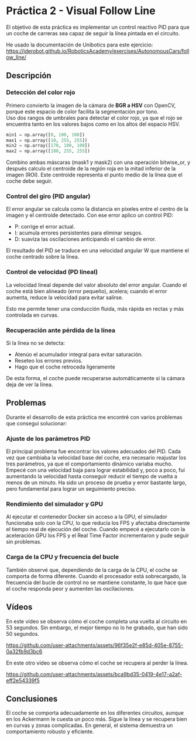 # Práctica 2 - Visual Follow Line
El objetivo de esta práctica es implementar un control reactivo PID para que un coche de carreras sea capaz de seguir la línea pintada en el circuito.

He usado la documentación de Unibotics para este ejercicio: https://jderobot.github.io/RoboticsAcademy/exercises/AutonomousCars/follow_line/

## Descripción

### Detección del color rojo

Primero convierto la imagen de la cámara de **BGR a HSV** con OpenCV, porque este espacio de color facilita la segmentación por tono.  
Uso dos rangos de umbrales para detectar el color rojo, ya que el rojo se encuentra tanto en los valores bajos como en los altos del espacio HSV.

```python
min1 = np.array([0, 100, 100])
max1 = np.array([10, 255, 255])
min2 = np.array([170, 100, 100])
max2 = np.array([180, 255, 255])
```
Combino ambas máscaras (mask1 y mask2) con una operación bitwise_or, y después calculo el centroide de la región roja en la mitad inferior de la imagen (ROI).
Este centroide representa el punto medio de la línea que el coche debe seguir.

### Control del giro (PID angular)

El error angular se calcula como la distancia en píxeles entre el centro de la imagen y el centroide detectado.
Con ese error aplico un control PID:
- P: corrige el error actual.
- I: acumula errores persistentes para eliminar sesgos.
- D: suaviza las oscilaciones anticipando el cambio de error.

El resultado del PID se traduce en una velocidad angular W que mantiene el coche centrado sobre la línea.

### Control de velocidad (PD lineal)

La velocidad lineal depende del valor absoluto del error angular.
Cuando el coche está bien alineado (error pequeño), acelera; cuando el error aumenta, reduce la velocidad para evitar salirse.

Esto me permite tener una conducción fluida, más rápida en rectas y más controlada en curvas.

### Recuperación ante pérdida de la línea

Si la línea no se detecta:
- Atenúo el acumulador integral para evitar saturación.
- Reseteo los errores previos.
- Hago que el coche retroceda ligeramente

De esta forma, el coche puede recuperarse automáticamente si la cámara deja de ver la línea.

## Problemas
Durante el desarrollo de esta práctica me encontré con varios problemas que conseguí solucionar:

### Ajuste de los parámetros PID

El principal problema fue encontrar los valores adecuados del PID.
Cada vez que cambiaba la velocidad base del coche, era necesario reajustar los tres parámetros, ya que el comportamiento dinámico variaba mucho.
Empecé con una velocidad baja para lograr estabilidad y, poco a poco, fui aumentando la velocidad hasta conseguir reducir el tiempo de vuelta a menos de un minuto.
Ha sido un proceso de prueba y error bastante largo, pero fundamental para lograr un seguimiento preciso.

### Rendimiento del simulador y GPU

Al ejecutar el contenedor Docker sin acceso a la GPU, el simulador funcionaba solo con la CPU, lo que reducía los FPS y afectaba directamente el tiempo real de ejecución del coche.
Cuando empecé a ejecutarlo con la aceleración GPU los FPS y el Real Time Factor incrementaron y pude seguir sin problemas. 

### Carga de la CPU y frecuencia del bucle

También observé que, dependiendo de la carga de la CPU, el coche se comporta de forma diferente.
Cuando el procesador está sobrecargado, la frecuencia del bucle de control no se mantiene constante, lo que hace que el coche responda peor y aumenten las oscilaciones.

## Vídeos
En este vídeo se observa cómo el coche completa una vuelta al circuito en 53 segundos. Sin embargo, el mejor tiempo no lo he grabado, que han sido 50 segundos.

https://github.com/user-attachments/assets/96f35e2f-e85d-405e-8755-0a32fb9d3bc6


En este otro vídeo se observa cómo el coche se recupera al perder la línea.

https://github.com/user-attachments/assets/bca9bd35-0419-4e17-a2af-eff2e54339f5

## Conclusiones

El coche se comporta adecuadamente en los diferentes circuitos, aunque en los Ackermann le cuesta un poco más. Sigue la línea y se recupera bien en curvas y zonas complicadas. En general, el sistema demuestra un comportamiento robusto y eficiente.
